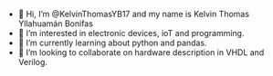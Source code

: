 - 👋 Hi, I’m @KelvinThomasYB17 and my name is Kelvin Thomas Yllahuamán Bonifas
- 👀 I’m interested in electronic devices, ioT and programming.
- 🌱 I’m currently learning about python and pandas.
- 💞️ I’m looking to collaborate on hardware description in VHDL and Verilog. 

<!---
KelvinThomasYB17/KelvinThomasYB17 is a ✨ special ✨ repository because its `README.md` (this file) appears on your GitHub profile.
You can click the Preview link to take a look at your changes.
--->

